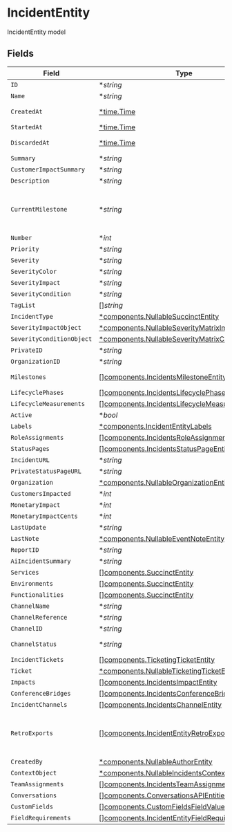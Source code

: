 # IncidentEntity

IncidentEntity model


## Fields

| Field                                                                                                                      | Type                                                                                                                       | Required                                                                                                                   | Description                                                                                                                |
| -------------------------------------------------------------------------------------------------------------------------- | -------------------------------------------------------------------------------------------------------------------------- | -------------------------------------------------------------------------------------------------------------------------- | -------------------------------------------------------------------------------------------------------------------------- |
| `ID`                                                                                                                       | **string*                                                                                                                  | :heavy_minus_sign:                                                                                                         | UUID of the Incident                                                                                                       |
| `Name`                                                                                                                     | **string*                                                                                                                  | :heavy_minus_sign:                                                                                                         | Name of the incident                                                                                                       |
| `CreatedAt`                                                                                                                | [*time.Time](https://pkg.go.dev/time#Time)                                                                                 | :heavy_minus_sign:                                                                                                         | The time the incident was opened                                                                                           |
| `StartedAt`                                                                                                                | [*time.Time](https://pkg.go.dev/time#Time)                                                                                 | :heavy_minus_sign:                                                                                                         | The time the incident started                                                                                              |
| `DiscardedAt`                                                                                                              | [*time.Time](https://pkg.go.dev/time#Time)                                                                                 | :heavy_minus_sign:                                                                                                         | The time the incident was archived                                                                                         |
| `Summary`                                                                                                                  | **string*                                                                                                                  | :heavy_minus_sign:                                                                                                         | N/A                                                                                                                        |
| `CustomerImpactSummary`                                                                                                    | **string*                                                                                                                  | :heavy_minus_sign:                                                                                                         | N/A                                                                                                                        |
| `Description`                                                                                                              | **string*                                                                                                                  | :heavy_minus_sign:                                                                                                         | N/A                                                                                                                        |
| `CurrentMilestone`                                                                                                         | **string*                                                                                                                  | :heavy_minus_sign:                                                                                                         | The type/slug of the current milestone. Will be one of the currently configured milestones for the given incident.         |
| `Number`                                                                                                                   | **int*                                                                                                                     | :heavy_minus_sign:                                                                                                         | Incident number                                                                                                            |
| `Priority`                                                                                                                 | **string*                                                                                                                  | :heavy_minus_sign:                                                                                                         | N/A                                                                                                                        |
| `Severity`                                                                                                                 | **string*                                                                                                                  | :heavy_minus_sign:                                                                                                         | N/A                                                                                                                        |
| `SeverityColor`                                                                                                            | **string*                                                                                                                  | :heavy_minus_sign:                                                                                                         | N/A                                                                                                                        |
| `SeverityImpact`                                                                                                           | **string*                                                                                                                  | :heavy_minus_sign:                                                                                                         | N/A                                                                                                                        |
| `SeverityCondition`                                                                                                        | **string*                                                                                                                  | :heavy_minus_sign:                                                                                                         | N/A                                                                                                                        |
| `TagList`                                                                                                                  | []*string*                                                                                                                 | :heavy_minus_sign:                                                                                                         | N/A                                                                                                                        |
| `IncidentType`                                                                                                             | [*components.NullableSuccinctEntity](../../models/components/nullablesuccinctentity.md)                                    | :heavy_minus_sign:                                                                                                         | N/A                                                                                                                        |
| `SeverityImpactObject`                                                                                                     | [*components.NullableSeverityMatrixImpactEntity](../../models/components/nullableseveritymatriximpactentity.md)            | :heavy_minus_sign:                                                                                                         | N/A                                                                                                                        |
| `SeverityConditionObject`                                                                                                  | [*components.NullableSeverityMatrixConditionEntity](../../models/components/nullableseveritymatrixconditionentity.md)      | :heavy_minus_sign:                                                                                                         | N/A                                                                                                                        |
| `PrivateID`                                                                                                                | **string*                                                                                                                  | :heavy_minus_sign:                                                                                                         | N/A                                                                                                                        |
| `OrganizationID`                                                                                                           | **string*                                                                                                                  | :heavy_minus_sign:                                                                                                         | N/A                                                                                                                        |
| `Milestones`                                                                                                               | [][components.IncidentsMilestoneEntity](../../models/components/incidentsmilestoneentity.md)                               | :heavy_minus_sign:                                                                                                         | DEPRECATED: Please use lifecycle phases instead                                                                            |
| `LifecyclePhases`                                                                                                          | [][components.IncidentsLifecyclePhaseEntity](../../models/components/incidentslifecyclephaseentity.md)                     | :heavy_minus_sign:                                                                                                         | N/A                                                                                                                        |
| `LifecycleMeasurements`                                                                                                    | [][components.IncidentsLifecycleMeasurementEntity](../../models/components/incidentslifecyclemeasuremententity.md)         | :heavy_minus_sign:                                                                                                         | N/A                                                                                                                        |
| `Active`                                                                                                                   | **bool*                                                                                                                    | :heavy_minus_sign:                                                                                                         | N/A                                                                                                                        |
| `Labels`                                                                                                                   | [*components.IncidentEntityLabels](../../models/components/incidententitylabels.md)                                        | :heavy_minus_sign:                                                                                                         | A key/value of labels                                                                                                      |
| `RoleAssignments`                                                                                                          | [][components.IncidentsRoleAssignmentEntity](../../models/components/incidentsroleassignmententity.md)                     | :heavy_minus_sign:                                                                                                         | N/A                                                                                                                        |
| `StatusPages`                                                                                                              | [][components.IncidentsStatusPageEntity](../../models/components/incidentsstatuspageentity.md)                             | :heavy_minus_sign:                                                                                                         | N/A                                                                                                                        |
| `IncidentURL`                                                                                                              | **string*                                                                                                                  | :heavy_minus_sign:                                                                                                         | N/A                                                                                                                        |
| `PrivateStatusPageURL`                                                                                                     | **string*                                                                                                                  | :heavy_minus_sign:                                                                                                         | N/A                                                                                                                        |
| `Organization`                                                                                                             | [*components.NullableOrganizationEntity](../../models/components/nullableorganizationentity.md)                            | :heavy_minus_sign:                                                                                                         | N/A                                                                                                                        |
| `CustomersImpacted`                                                                                                        | **int*                                                                                                                     | :heavy_minus_sign:                                                                                                         | N/A                                                                                                                        |
| `MonetaryImpact`                                                                                                           | **int*                                                                                                                     | :heavy_minus_sign:                                                                                                         | N/A                                                                                                                        |
| `MonetaryImpactCents`                                                                                                      | **int*                                                                                                                     | :heavy_minus_sign:                                                                                                         | N/A                                                                                                                        |
| `LastUpdate`                                                                                                               | **string*                                                                                                                  | :heavy_minus_sign:                                                                                                         | N/A                                                                                                                        |
| `LastNote`                                                                                                                 | [*components.NullableEventNoteEntity](../../models/components/nullableeventnoteentity.md)                                  | :heavy_minus_sign:                                                                                                         | N/A                                                                                                                        |
| `ReportID`                                                                                                                 | **string*                                                                                                                  | :heavy_minus_sign:                                                                                                         | N/A                                                                                                                        |
| `AiIncidentSummary`                                                                                                        | **string*                                                                                                                  | :heavy_minus_sign:                                                                                                         | N/A                                                                                                                        |
| `Services`                                                                                                                 | [][components.SuccinctEntity](../../models/components/succinctentity.md)                                                   | :heavy_minus_sign:                                                                                                         | N/A                                                                                                                        |
| `Environments`                                                                                                             | [][components.SuccinctEntity](../../models/components/succinctentity.md)                                                   | :heavy_minus_sign:                                                                                                         | N/A                                                                                                                        |
| `Functionalities`                                                                                                          | [][components.SuccinctEntity](../../models/components/succinctentity.md)                                                   | :heavy_minus_sign:                                                                                                         | N/A                                                                                                                        |
| `ChannelName`                                                                                                              | **string*                                                                                                                  | :heavy_minus_sign:                                                                                                         | N/A                                                                                                                        |
| `ChannelReference`                                                                                                         | **string*                                                                                                                  | :heavy_minus_sign:                                                                                                         | N/A                                                                                                                        |
| `ChannelID`                                                                                                                | **string*                                                                                                                  | :heavy_minus_sign:                                                                                                         | N/A                                                                                                                        |
| `ChannelStatus`                                                                                                            | **string*                                                                                                                  | :heavy_minus_sign:                                                                                                         | inoperative: 0, operational: 1, archived: 2                                                                                |
| `IncidentTickets`                                                                                                          | [][components.TicketingTicketEntity](../../models/components/ticketingticketentity.md)                                     | :heavy_minus_sign:                                                                                                         | N/A                                                                                                                        |
| `Ticket`                                                                                                                   | [*components.NullableTicketingTicketEntity](../../models/components/nullableticketingticketentity.md)                      | :heavy_minus_sign:                                                                                                         | N/A                                                                                                                        |
| `Impacts`                                                                                                                  | [][components.IncidentsImpactEntity](../../models/components/incidentsimpactentity.md)                                     | :heavy_minus_sign:                                                                                                         | N/A                                                                                                                        |
| `ConferenceBridges`                                                                                                        | [][components.IncidentsConferenceBridgeEntity](../../models/components/incidentsconferencebridgeentity.md)                 | :heavy_minus_sign:                                                                                                         | N/A                                                                                                                        |
| `IncidentChannels`                                                                                                         | [][components.IncidentsChannelEntity](../../models/components/incidentschannelentity.md)                                   | :heavy_minus_sign:                                                                                                         | N/A                                                                                                                        |
| `RetroExports`                                                                                                             | [][components.IncidentEntityRetroExport](../../models/components/incidententityretroexport.md)                             | :heavy_minus_sign:                                                                                                         | A list of objects attached to this item. Can be one of: LinkEntity, CustomerSupportIssueEntity, or GenericAttachmentEntity |
| `CreatedBy`                                                                                                                | [*components.NullableAuthorEntity](../../models/components/nullableauthorentity.md)                                        | :heavy_minus_sign:                                                                                                         | N/A                                                                                                                        |
| `ContextObject`                                                                                                            | [*components.NullableIncidentsContextObjectEntity](../../models/components/nullableincidentscontextobjectentity.md)        | :heavy_minus_sign:                                                                                                         | N/A                                                                                                                        |
| `TeamAssignments`                                                                                                          | [][components.IncidentsTeamAssignmentEntityLite](../../models/components/incidentsteamassignmententitylite.md)             | :heavy_minus_sign:                                                                                                         | N/A                                                                                                                        |
| `Conversations`                                                                                                            | [][components.ConversationsAPIEntitiesReference](../../models/components/conversationsapientitiesreference.md)             | :heavy_minus_sign:                                                                                                         | N/A                                                                                                                        |
| `CustomFields`                                                                                                             | [][components.CustomFieldsFieldValue](../../models/components/customfieldsfieldvalue.md)                                   | :heavy_minus_sign:                                                                                                         | N/A                                                                                                                        |
| `FieldRequirements`                                                                                                        | [][components.IncidentEntityFieldRequirementEntity](../../models/components/incidententityfieldrequiremententity.md)       | :heavy_minus_sign:                                                                                                         | N/A                                                                                                                        |
